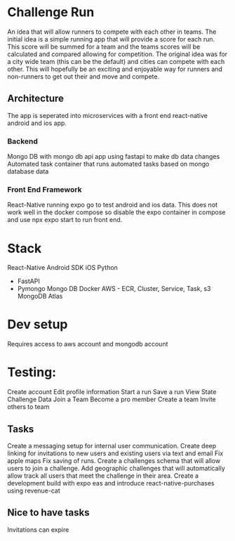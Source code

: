 # Challenge Run
An idea that will allow runners to compete with each other in teams. The initial idea is a simple running app that will provide a score for each run. This score will be summed for a team and the teams scores will be calculated and compared allowing for competition. The original idea was for a city wide team (this can be the default) and cities can compete with each other. This will hopefully be an exciting and enjoyable way for runners and non-runners to get out their and move and compete. 

## Architecture
The app is seperated into microservices with a front end react-native android and ios app. 

### Backend 
Mongo DB with mongo db api app using fastapi to make db data changes
Automated task container that runs automated tasks based on mongo database data

### Front End Framework
React-Native running expo go to test android and ios data.
This does not work well in the docker compose so disable the expo container in compose and use npx expo start to run front end.


# Stack
React-Native
Android SDK
iOS
Python
* FastAPI
* Pymongo
Mongo DB
Docker
AWS - ECR, Cluster, Service, Task, s3
MongoDB Atlas

# Dev setup
Requires access to aws account and mongodb account



# Testing:
Create account
Edit profile information
Start a run
Save a run
View State Challenge Data
Join a Team
Become a pro member
Create a team
Invite others to team


## Tasks
Create a messaging setup for internal user communication.
Create deep linking for invitations to new users and existing users via text and email
Fix apple maps
Fix saving of runs.
Create a challenges schema that will allow users to join a challenge.
Add geographic challenges that will automatically allow track all users that meet the challenge in their area.
Create a development build with expo eas and introduce react-native-purchases using revenue-cat



## Nice to have tasks
Invitations can expire